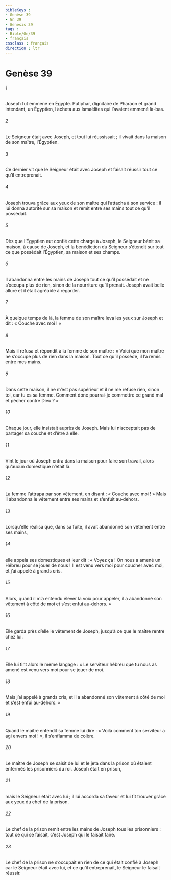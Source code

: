 ```yaml
---
bibleKeys : 
- Genèse 39
- Gn 39
- Genesis 39
tags : 
- Bible/Gn/39
- français
cssclass : français
direction : ltr
---
```


# Genèse 39

###### 1
Joseph fut emmené en Égypte. Putiphar, dignitaire de Pharaon et grand intendant, un Égyptien, l’acheta aux Ismaélites qui l’avaient emmené là-bas.
###### 2
Le Seigneur était avec Joseph, et tout lui réussissait ; il vivait dans la maison de son maître, l’Égyptien.
###### 3
Ce dernier vit que le Seigneur était avec Joseph et faisait réussir tout ce qu’il entreprenait.
###### 4
Joseph trouva grâce aux yeux de son maître qui l’attacha à son service : il lui donna autorité sur sa maison et remit entre ses mains tout ce qu’il possédait.
###### 5
Dès que l’Égyptien eut confié cette charge à Joseph, le Seigneur bénit sa maison, à cause de Joseph, et la bénédiction du Seigneur s’étendit sur tout ce que possédait l’Égyptien, sa maison et ses champs.
###### 6
Il abandonna entre les mains de Joseph tout ce qu’il possédait et ne s’occupa plus de rien, sinon de la nourriture qu’il prenait.
Joseph avait belle allure et il était agréable à regarder.
###### 7
À quelque temps de là, la femme de son maître leva les yeux sur Joseph et dit : « Couche avec moi ! »
###### 8
Mais il refusa et répondit à la femme de son maître : « Voici que mon maître ne s’occupe plus de rien dans la maison. Tout ce qu’il possède, il l’a remis entre mes mains.
###### 9
Dans cette maison, il ne m’est pas supérieur et il ne me refuse rien, sinon toi, car tu es sa femme. Comment donc pourrai-je commettre ce grand mal et pécher contre Dieu ? »
###### 10
Chaque jour, elle insistait auprès de Joseph. Mais lui n’acceptait pas de partager sa couche et d’être à elle.
###### 11
Vint le jour où Joseph entra dans la maison pour faire son travail, alors qu’aucun domestique n’était là.
###### 12
La femme l’attrapa par son vêtement, en disant : « Couche avec moi ! » Mais il abandonna le vêtement entre ses mains et s’enfuit au-dehors.
###### 13
Lorsqu’elle réalisa que, dans sa fuite, il avait abandonné son vêtement entre ses mains,
###### 14
elle appela ses domestiques et leur dit : « Voyez ça ! On nous a amené un Hébreu pour se jouer de nous ! Il est venu vers moi pour coucher avec moi, et j’ai appelé à grands cris.
###### 15
Alors, quand il m’a entendu élever la voix pour appeler, il a abandonné son vêtement à côté de moi et s’est enfui au-dehors. »
###### 16
Elle garda près d’elle le vêtement de Joseph, jusqu’à ce que le maître rentre chez lui.
###### 17
Elle lui tint alors le même langage : « Le serviteur hébreu que tu nous as amené est venu vers moi pour se jouer de moi.
###### 18
Mais j’ai appelé à grands cris, et il a abandonné son vêtement à côté de moi et s’est enfui au-dehors. »
###### 19
Quand le maître entendit sa femme lui dire : « Voilà comment ton serviteur a agi envers moi ! », il s’enflamma de colère.
###### 20
Le maître de Joseph se saisit de lui et le jeta dans la prison où étaient enfermés les prisonniers du roi.
Joseph était en prison,
###### 21
mais le Seigneur était avec lui ; il lui accorda sa faveur et lui fit trouver grâce aux yeux du chef de la prison.
###### 22
Le chef de la prison remit entre les mains de Joseph tous les prisonniers : tout ce qui se faisait, c’est Joseph qui le faisait faire.
###### 23
Le chef de la prison ne s’occupait en rien de ce qui était confié à Joseph car le Seigneur était avec lui, et ce qu’il entreprenait, le Seigneur le faisait réussir.
